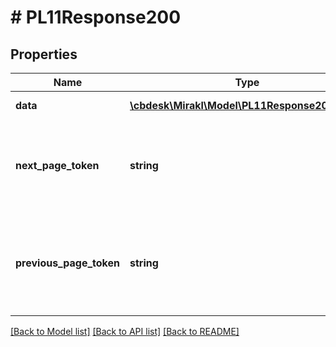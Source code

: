 # # PL11Response200

## Properties

Name | Type | Description | Notes
------------ | ------------- | ------------- | -------------
**data** | [**\cbdesk\Mirakl\Model\PL11Response200Data[]**](PL11Response200Data.md) | Page of data | [optional]
**next_page_token** | **string** | Token to access the next page. Absent if the current page is the last one. | [optional]
**previous_page_token** | **string** | Token to access the previous page. Absent if the current page is the first one. | [optional]

[[Back to Model list]](../../README.md#models) [[Back to API list]](../../README.md#endpoints) [[Back to README]](../../README.md)

